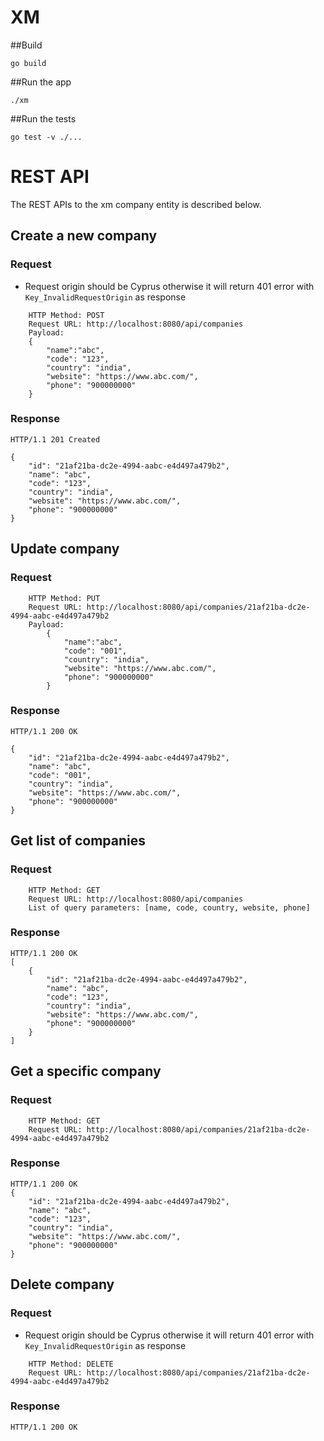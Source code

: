 # XM



##Build
```azure
go build
```

##Run the app
```azure
./xm 
```

##Run the tests
```azure
go test -v ./...
```

# REST API

The REST APIs to the xm company entity is described below.

## Create a new company

### Request
- Request origin should be Cyprus otherwise it will return 401 error with `Key_InvalidRequestOrigin` as response
```azure
    HTTP Method: POST
    Request URL: http://localhost:8080/api/companies
    Payload:
    {
        "name":"abc",
        "code": "123",
        "country": "india",
        "website": "https://www.abc.com/",
        "phone": "900000000"
    }
```

### Response

    HTTP/1.1 201 Created

    {
        "id": "21af21ba-dc2e-4994-aabc-e4d497a479b2",
        "name": "abc",
        "code": "123",
        "country": "india",
        "website": "https://www.abc.com/",
        "phone": "900000000"
    }

## Update company

### Request

```azure
    HTTP Method: PUT
    Request URL: http://localhost:8080/api/companies/21af21ba-dc2e-4994-aabc-e4d497a479b2
    Payload:
        {
            "name":"abc",
            "code": "001",
            "country": "india",
            "website": "https://www.abc.com/",
            "phone": "900000000"
        }
```

### Response

    HTTP/1.1 200 OK

    {
        "id": "21af21ba-dc2e-4994-aabc-e4d497a479b2",
        "name": "abc",
        "code": "001",
        "country": "india",
        "website": "https://www.abc.com/",
        "phone": "900000000"
    }

## Get list of companies
### Request
```azure
    HTTP Method: GET
    Request URL: http://localhost:8080/api/companies
    List of query parameters: [name, code, country, website, phone]
```

### Response

    HTTP/1.1 200 OK
    [
        {
            "id": "21af21ba-dc2e-4994-aabc-e4d497a479b2",
            "name": "abc",
            "code": "123",
            "country": "india",
            "website": "https://www.abc.com/",
            "phone": "900000000"
        }
    ]

## Get a specific company
### Request
```azure
    HTTP Method: GET
    Request URL: http://localhost:8080/api/companies/21af21ba-dc2e-4994-aabc-e4d497a479b2
```

### Response

    HTTP/1.1 200 OK
    {
        "id": "21af21ba-dc2e-4994-aabc-e4d497a479b2",
        "name": "abc",
        "code": "123",
        "country": "india",
        "website": "https://www.abc.com/",
        "phone": "900000000"
    }

## Delete company
### Request
- Request origin should be Cyprus otherwise it will return 401 error with `Key_InvalidRequestOrigin` as response
```azure
    HTTP Method: DELETE
    Request URL: http://localhost:8080/api/companies/21af21ba-dc2e-4994-aabc-e4d497a479b2
```

### Response

    HTTP/1.1 200 OK

